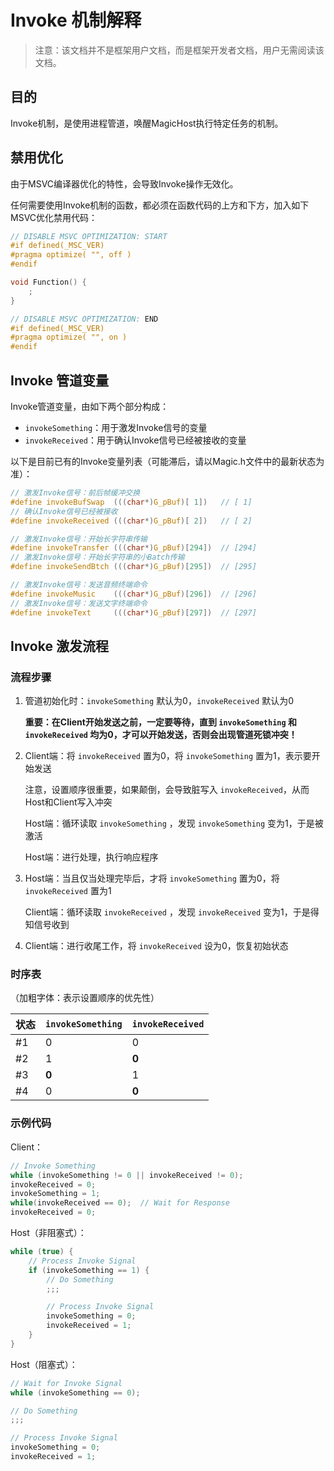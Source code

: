 # Invoke 机制解释

> 注意：该文档并不是框架用户文档，而是框架开发者文档，用户无需阅读该文档。

## 目的

Invoke机制，是使用进程管道，唤醒MagicHost执行特定任务的机制。

## 禁用优化

由于MSVC编译器优化的特性，会导致Invoke操作无效化。

任何需要使用Invoke机制的函数，都必须在函数代码的上方和下方，加入如下MSVC优化禁用代码：

```c
// DISABLE MSVC OPTIMIZATION: START
#if defined(_MSC_VER)
#pragma optimize( "", off )
#endif

void Function() {
    ;
}

// DISABLE MSVC OPTIMIZATION: END
#if defined(_MSC_VER)
#pragma optimize( "", on )
#endif
```

## Invoke 管道变量

Invoke管道变量，由如下两个部分构成：

- `invokeSomething`：用于激发Invoke信号的变量
- `invokeReceived`：用于确认Invoke信号已经被接收的变量

以下是目前已有的Invoke变量列表（可能滞后，请以Magic.h文件中的最新状态为准）：

```c
// 激发Invoke信号：前后帧缓冲交换
#define invokeBufSwap  (((char*)G_pBuf)[ 1])   // [ 1]
// 确认Invoke信号已经被接收
#define invokeReceived (((char*)G_pBuf)[ 2])   // [ 2]

// 激发Invoke信号：开始长字符串传输
#define invokeTransfer (((char*)G_pBuf)[294])  // [294]
// 激发Invoke信号：开始长字符串的小Batch传输
#define invokeSendBtch (((char*)G_pBuf)[295])  // [295]

// 激发Invoke信号：发送音频终端命令
#define invokeMusic    (((char*)G_pBuf)[296])  // [296]
// 激发Invoke信号：发送文字终端命令
#define invokeText     (((char*)G_pBuf)[297])  // [297]
```

## Invoke 激发流程

### 流程步骤

1. 管道初始化时：`invokeSomething` 默认为0，`invokeReceived` 默认为0

   **重要：在Client开始发送之前，一定要等待，直到 `invokeSomething`  和 `invokeReceived` 均为0，才可以开始发送，否则会出现管道死锁冲突！**

2. Client端：将 `invokeReceived` 置为0，将 `invokeSomething` 置为1，表示要开始发送

   注意，设置顺序很重要，如果颠倒，会导致脏写入 `invokeReceived`，从而Host和Client写入冲突

   Host端：循环读取 `invokeSomething` ，发现 `invokeSomething` 变为1，于是被激活

   Host端：进行处理，执行响应程序

3. Host端：当且仅当处理完毕后，才将 `invokeSomething` 置为0，将 `invokeReceived` 置为1

   Client端：循环读取 `invokeReceived` ，发现 `invokeReceived` 变为1，于是得知信号收到

4. Client端：进行收尾工作，将 `invokeReceived` 设为0，恢复初始状态

### 时序表

（加粗字体：表示设置顺序的优先性）

| 状态 | `invokeSomething` | `invokeReceived` |
| ---- | ----------------- | ---------------- |
| #1   | 0                 | 0                |
| #2   | 1                 | **0**            |
| #3   | **0**             | 1                |
| #4   | 0                 | **0**            |

### 示例代码

Client：

```c
// Invoke Something
while (invokeSomething != 0 || invokeReceived != 0);
invokeReceived = 0;
invokeSomething = 1;
while(invokeReceived == 0);  // Wait for Response
invokeReceived = 0;
```

Host（非阻塞式）：

```c
while (true) {
    // Process Invoke Signal
    if (invokeSomething == 1) {
        // Do Something
        ;;;

        // Process Invoke Signal
        invokeSomething = 0;
        invokeReceived = 1;
    }
}
```

Host（阻塞式）：

```c
// Wait for Invoke Signal
while (invokeSomething == 0);

// Do Something
;;;

// Process Invoke Signal
invokeSomething = 0;
invokeReceived = 1;
```

